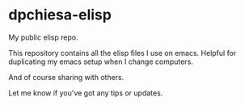 # dpchiesa-elisp

My public elisp repo.

This repository contains all the elisp files I use on emacs.
Helpful for duplicating my emacs setup when I change computers.

And of course sharing with others.

Let me know if you've got any tips or updates.
